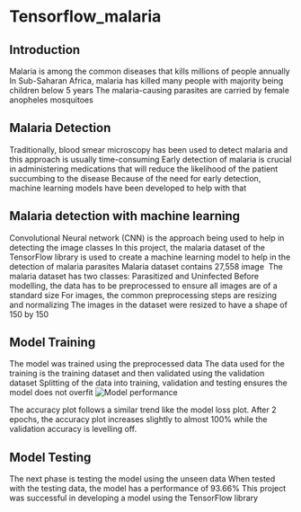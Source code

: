 # Tensorflow_malaria
## Introduction 
Malaria is among the common diseases that kills millions of people annually 
In Sub-Saharan Africa, malaria has killed many people with majority being children below 5 years 
The malaria-causing parasites are carried by female anopheles mosquitoes 
## Malaria Detection
Traditionally, blood smear microscopy has been used to detect malaria and this approach is usually time-consuming
Early detection of malaria is crucial in administering medications that will reduce the likelihood of the patient succumbing to the disease
Because of the need for early detection, machine learning models have been developed to help with that 

## Malaria detection with machine learning 
Convolutional Neural network (CNN) is the approach being used to help in detecting the image classes 
In this project, the malaria dataset of the TensorFlow library is used to create a machine learning model to help in the detection of malaria parasites 
Malaria dataset contains 27,558 image 
The malaria dataset has two classes: Parasitized and Uninfected 
Before modelling, the data has to be preprocessed to ensure all images are of a standard size 
For images, the common preprocessing steps are resizing and normalizing 
The images in the dataset were resized to have a shape of 150 by 150 

## Model Training
The model was trained using the preprocessed data 
The data used for the training is the training dataset and then validated using the validation dataset 
Splitting of the data into training, validation and testing ensures the model does not overfit 
![Model performance](https://github.com/MugulTum/Tensorflow_learning/assets/51419150/86e470eb-63d6-4d1b-be51-39372aa93048)

The accuracy plot follows a similar trend like the model loss plot. 
After 2 epochs, the accuracy plot increases slightly to almost 100% while the validation accuracy is levelling off. 

## Model Testing
The next phase is testing the model using the unseen data 
When tested with the testing data, the model has a performance of 93.66%
This project was successful in developing a model using the TensorFlow library 





